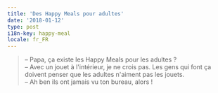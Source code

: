 ```yaml
---
title: 'Des Happy Meals pour adultes'
date: '2018-01-12'
type: post
i18n-key: happy-meal
locale: fr_FR
---
```


> – Papa, ça existe les <span lang="en">Happy Meals</span> pour les adultes ?  
> – Avec un jouet à l'intérieur, je ne crois pas. Les gens qui font ça doivent penser que les adultes n'aiment pas les jouets.  
> – Ah ben ils ont jamais vu ton bureau, alors !

